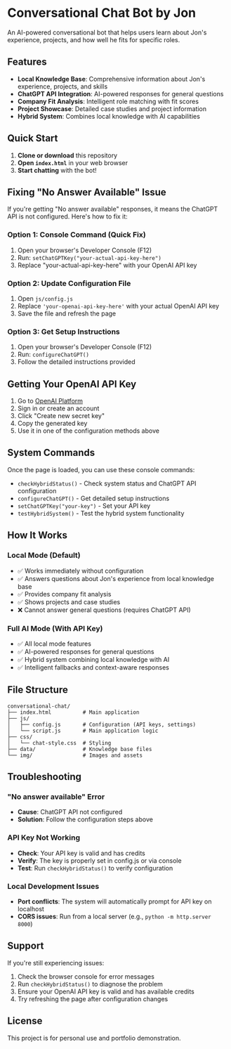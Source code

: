 # Conversational Chat Bot by Jon

An AI-powered conversational bot that helps users learn about Jon's experience, projects, and how well he fits for specific roles.

## Features

- **Local Knowledge Base**: Comprehensive information about Jon's experience, projects, and skills
- **ChatGPT API Integration**: AI-powered responses for general questions
- **Company Fit Analysis**: Intelligent role matching with fit scores
- **Project Showcase**: Detailed case studies and project information
- **Hybrid System**: Combines local knowledge with AI capabilities

## Quick Start

1. **Clone or download** this repository
2. **Open `index.html`** in your web browser
3. **Start chatting** with the bot!

## Fixing "No Answer Available" Issue

If you're getting "No answer available" responses, it means the ChatGPT API is not configured. Here's how to fix it:

### Option 1: Console Command (Quick Fix)
1. Open your browser's Developer Console (F12)
2. Run: `setChatGPTKey("your-actual-api-key-here")`
3. Replace "your-actual-api-key-here" with your OpenAI API key

### Option 2: Update Configuration File
1. Open `js/config.js`
2. Replace `'your-openai-api-key-here'` with your actual OpenAI API key
3. Save the file and refresh the page

### Option 3: Get Setup Instructions
1. Open your browser's Developer Console (F12)
2. Run: `configureChatGPT()`
3. Follow the detailed instructions provided

## Getting Your OpenAI API Key

1. Go to [OpenAI Platform](https://platform.openai.com/api-keys)
2. Sign in or create an account
3. Click "Create new secret key"
4. Copy the generated key
5. Use it in one of the configuration methods above

## System Commands

Once the page is loaded, you can use these console commands:

- `checkHybridStatus()` - Check system status and ChatGPT API configuration
- `configureChatGPT()` - Get detailed setup instructions
- `setChatGPTKey("your-key")` - Set your API key
- `testHybridSystem()` - Test the hybrid system functionality

## How It Works

### Local Mode (Default)
- ✅ Works immediately without configuration
- ✅ Answers questions about Jon's experience from local knowledge base
- ✅ Provides company fit analysis
- ✅ Shows projects and case studies
- ❌ Cannot answer general questions (requires ChatGPT API)

### Full AI Mode (With API Key)
- ✅ All local mode features
- ✅ AI-powered responses for general questions
- ✅ Hybrid system combining local knowledge with AI
- ✅ Intelligent fallbacks and context-aware responses

## File Structure

```
conversational-chat/
├── index.html          # Main application
├── js/
│   ├── config.js       # Configuration (API keys, settings)
│   └── script.js       # Main application logic
├── css/
│   └── chat-style.css  # Styling
├── data/               # Knowledge base files
└── img/                # Images and assets
```

## Troubleshooting

### "No answer available" Error
- **Cause**: ChatGPT API not configured
- **Solution**: Follow the configuration steps above

### API Key Not Working
- **Check**: Your API key is valid and has credits
- **Verify**: The key is properly set in config.js or via console
- **Test**: Run `checkHybridStatus()` to verify configuration

### Local Development Issues
- **Port conflicts**: The system will automatically prompt for API key on localhost
- **CORS issues**: Run from a local server (e.g., `python -m http.server 8000`)

## Support

If you're still experiencing issues:

1. Check the browser console for error messages
2. Run `checkHybridStatus()` to diagnose the problem
3. Ensure your OpenAI API key is valid and has available credits
4. Try refreshing the page after configuration changes

## License

This project is for personal use and portfolio demonstration.
